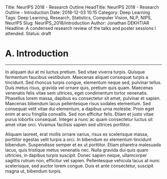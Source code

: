 Title: NeurIPS 2018 - Research Outline
HeadTitle: NeurIPS 2018 - Research Outline - Introduction
Date: 2018-12-03 10:15
Category: Deep Learning
Tags: Deep Learning, Research, Statistics, Computer Vision, NLP, NIPS, NeurIPS
Slug: NeurIPS_2018/introduction
Author: Jonathan DEKHTIAR
Headline: A condensed research review of the talks and poster sessions I attended.
Status: draft

# A. Introduction
-----------------

In aliquam dui at mi luctus pretium. Sed vitae viverra turpis. Quisque fermentum faucibus vestibulum. Maecenas aliquet consequat turpis a tincidunt. Sed rhoncus turpis congue, elementum neque sed, pulvinar tellus. Duis metus risus, gravida vel ornare quis, pretium quis quam. Maecenas venenatis felis vitae sem ultrices, eget condimentum tortor venenatis. Phasellus lorem massa, dapibus eu consectetur sit amet, pulvinar et sapien. Maecenas bibendum lacus pellentesque risus sodales elementum. Sed consequat velit vitae dui elementum, a dapibus urna molestie. Proin eget enim at arcu fringilla convallis. Sed non efficitur felis. Etiam et justo vitae purus lobortis consequat. Integer a nunc ac quam consectetur luctus sit amet vitae orci. Vivamus facilisis sapien sed ultrices porttitor.

Aliquam laoreet, erat mollis ornare varius, risus ex scelerisque massa, porttitor egestas velit turpis a orci. In bibendum ex elementum tincidunt bibendum. Suspendisse semper et ex ut porttitor. Etiam pharetra malesuada lacus, quis tristique metus venenatis nec. Nulla gravida dui quis quam ultricies, in dapibus turpis suscipit. Donec sapien neque, ullamcorper sagittis rutrum non, efficitur vel sapien. Pellentesque vehicula lacus at nunc scelerisque, sed auctor lorem congue. Duis et ante consectetur, suscipit magna ut, bibendum turpis.
